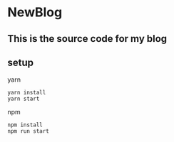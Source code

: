 # NewBlog
## This is the source code for my blog

## setup
yarn
```shell
yarn install
yarn start
```
npm
```shell
npm install
npm run start
```


